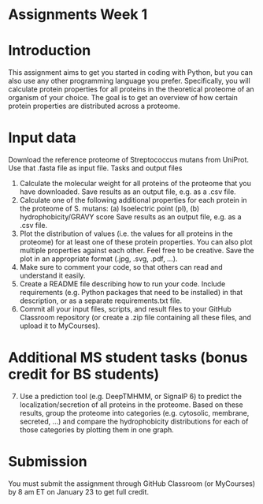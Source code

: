 # Assignments Week 1
# Introduction
This assignment aims to get you started in coding with Python, but you can also use any other programming language you prefer. Specifically, you will calculate protein properties for all proteins in the theoretical proteome of an organism of your choice. The goal is to get an overview of how certain protein properties are distributed across a proteome.  
# Input data
Download the reference proteome of Streptococcus mutans from UniProt. Use that .fasta file as input file.
Tasks and output files
1)	Calculate the molecular weight for all proteins of the proteome that you have downloaded. Save results as an output file, e.g. as a .csv file.
2)	Calculate one of the following additional properties for each protein in the proteome of S. mutans:	(a) Isoelectric point (pI), (b) hydrophobicity/GRAVY score
Save results as an output file, e.g. as a .csv file.
3)	Plot the distribution of values (i.e. the values for all proteins in the proteome) for at least one of these protein properties. You can also plot multiple properties against each other. Feel free to be creative. Save the plot in an appropriate format (.jpg, .svg, .pdf, …).
4)	Make sure to comment your code, so that others can read and understand it easily.
5)	Create a README file describing how to run your code. Include requirements (e.g. Python packages that need to be installed) in that description, or as a separate requirements.txt file.
6)	Commit all your input files, scripts, and result files to your GitHub Classroom repository (or create a .zip file containing all these files, and upload it to MyCourses).
# Additional MS student tasks (bonus credit for BS students)
7)	Use a prediction tool (e.g. DeepTMHMM, or SignalP 6) to predict the localization/secretion of all proteins in the proteome. Based on these results, group the proteome into categories (e.g. cytosolic, membrane, secreted, …) and compare the hydrophobicity distributions for each of those categories by plotting them in one graph.
# Submission
You must submit the assignment through GitHub Classroom (or MyCourses) by 8 am ET on January 23 to get full credit. 
